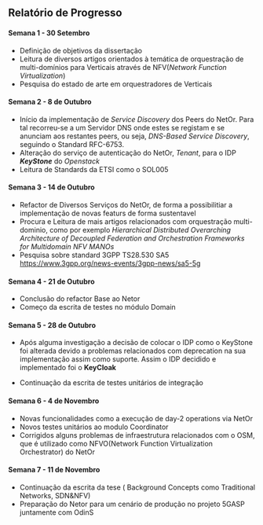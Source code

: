 ## Relatório de Progresso
#### Semana 1 - 30 Setembro
  - Definição de objetivos da dissertação
  - Leitura de diversos artigos orientados à temática de orquestração de multi-domínios para Verticais através de NFV(*Network Function Virtualization*)
  - Pesquisa do estado de arte em orquestradores de Verticais
#### Semana 2 - 8 de Outubro
  - Início da implementação de *Service Discovery* dos Peers do NetOr. Para tal recorreu-se a um Servidor DNS onde estes se registam e se anunciam aos restantes peers, ou seja,  *DNS-Based Service Discovery*,  seguindo o Standard RFC-6753.
  - Alteração do serviço de autenticação do NetOr, *Tenant*, para o IDP ***KeyStone*** do *Openstack*
  -  Leitura de Standards da ETSI como o SOL005



#### Semana 3 - 14 de Outubro

- Refactor de Diversos Serviços do NetOr, de forma a possibilitiar a implementação de novas featurs de forma sustentavel
- Procura e Leitura de mais artigos relacionados com orquestração multi-dominio, como por exemplo  *Hierarchical Distributed Overarching*
  *Architecture of Decoupled Federation and Orchestration Frameworks for Multidomain NFV MANOs*
- Pesquisa sobre standard 3GPP TS28.530 SA5 https://www.3gpp.org/news-events/3gpp-news/sa5-5g

#### Semana 4 - 21 de Outubro

- Conclusão do refactor Base ao Netor
- Começo da escrita de testes no módulo Domain

#### Semana 5 - 28 de Outubro

- Após alguma investigação a decisão de colocar o IDP como o KeyStone foi alterada devido a problemas relacionados com deprecation na sua implementação assim como suporte. Assim o IDP decidido e implementado foi o **KeyCloak**

- Continuação da escrita de testes unitários de integração

  

#### Semana 6 -  4 de Novembro

- Novas funcionalidades como a execução de day-2 operations via NetOr
-  Novos testes unitários ao modulo Coordinator
- Corrigidos alguns problemas de infraestrutura relacionados com o OSM, que é utilizado como NFVO(Network Function Virtualization Orchestrator) do NetOr

#### Semana 7 - 11 de Novembro

- Continuação da escrita da tese ( Background Concepts como Traditional Networks, SDN&NFV)
- Preparação do Netor para um cenário de produção no projeto 5GASP juntamente com OdinS

